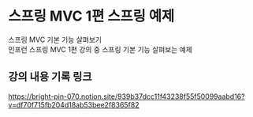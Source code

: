 # 스프링 MVC 1편 스프링 예제
스프링 MVC 기본 기능 살펴보기<br>
인프런 스프링 MVC 1편 강의 중 스프링 기본 기능 살펴보는 예제 

## 강의 내용 기록 링크
 
https://bright-pin-070.notion.site/939b37dcc11f43238f55f50099aabd16?v=df70f715fb204d18ab53bee2f8365f82
